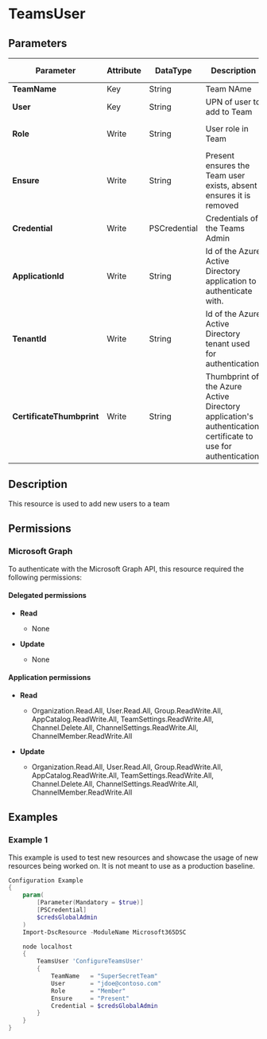 ﻿# TeamsUser

## Parameters

| Parameter | Attribute | DataType | Description | Allowed Values |
| --- | --- | --- | --- | --- |
| **TeamName** | Key | String | Team NAme | |
| **User** | Key | String | UPN of user to add to Team | |
| **Role** | Write | String | User role in Team | `Guest`, `Member`, `Owner` |
| **Ensure** | Write | String | Present ensures the Team user exists, absent ensures it is removed | `Present`, `Absent` |
| **Credential** | Write | PSCredential | Credentials of the Teams Admin | |
| **ApplicationId** | Write | String | Id of the Azure Active Directory application to authenticate with. | |
| **TenantId** | Write | String | Id of the Azure Active Directory tenant used for authentication. | |
| **CertificateThumbprint** | Write | String | Thumbprint of the Azure Active Directory application's authentication certificate to use for authentication. | |

## Description

This resource is used to add new users to a team

## Permissions

### Microsoft Graph

To authenticate with the Microsoft Graph API, this resource required the following permissions:

#### Delegated permissions

- **Read**

    - None

- **Update**

    - None

#### Application permissions

- **Read**

    - Organization.Read.All, User.Read.All, Group.ReadWrite.All, AppCatalog.ReadWrite.All, TeamSettings.ReadWrite.All, Channel.Delete.All, ChannelSettings.ReadWrite.All, ChannelMember.ReadWrite.All

- **Update**

    - Organization.Read.All, User.Read.All, Group.ReadWrite.All, AppCatalog.ReadWrite.All, TeamSettings.ReadWrite.All, Channel.Delete.All, ChannelSettings.ReadWrite.All, ChannelMember.ReadWrite.All

## Examples

### Example 1

This example is used to test new resources and showcase the usage of new resources being worked on.
It is not meant to use as a production baseline.

```powershell
Configuration Example
{
    param(
        [Parameter(Mandatory = $true)]
        [PSCredential]
        $credsGlobalAdmin
    )
    Import-DscResource -ModuleName Microsoft365DSC

    node localhost
    {
        TeamsUser 'ConfigureTeamsUser'
        {
            TeamName   = "SuperSecretTeam"
            User       = "jdoe@contoso.com"
            Role       = "Member"
            Ensure     = "Present"
            Credential = $credsGlobalAdmin
        }
    }
}
```

